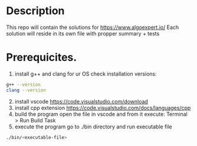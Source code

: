 # Description
This repo will contain the solutions for https://www.algoexpert.io/
Each solution will reside in its own file with propper summary + tests

# Prerequicites. 
1. install g++ and clang for ur OS
check installation versions:
```sh
g++ --version
clang --version
```
2. install vscode
https://code.visualstudio.com/download
3. install cpp extension
https://code.visualstudio.com/docs/languages/cpp
4. build the program
open the file in vscode and from it execute: Terminal > Run Build Task
5. execute the program
go to ./bin directory and run executable file
```sh
./bin/<executable-file>
```